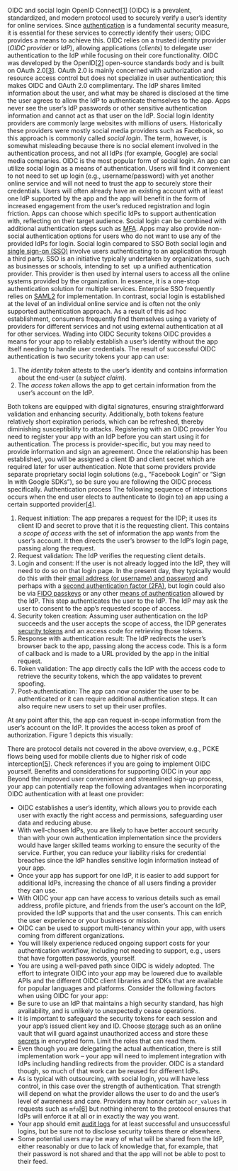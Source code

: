 OIDC and social login
OpenID Connect\[[1](https://openid.net/developers/discover-openid-and-openid-connect/)] (OIDC) is a prevalent, standardized, and modern protocol used to securely verify a user’s identity for online services. Since [authentication](/securebydesign/authn-intro/) is a fundamental security measure, it is essential for these services to correctly identify their users; OIDC provides a means to achieve this. OIDC relies on a trusted identity provider (_OIDC provider_ or _IdP_), allowing applications (_clients_) to delegate user authentication to the IdP while focusing on their core functionality.
OIDC was developed by the OpenID\[[2](https://openid.net/)] open-source standards body and is built on OAuth 2.0\[[3](https://oauth.net/2/)]. OAuth 2.0 is mainly concerned with authorization and resource access control but does not specialize in user authentication; this makes OIDC and OAuth 2.0 complimentary.
The IdP shares limited information about the user, and what may be shared is disclosed at the time the user agrees to allow the IdP to authenticate themselves to the app. Apps never see the user’s IdP passwords or other sensitive authentication information and cannot act as that user on the IdP.
Social login
Identity providers are commonly large websites with millions of users. Historically these providers were mostly social media providers such as Facebook, so this approach is commonly called _social login_. The term, however, is somewhat misleading because there is no social element involved in the authentication process, and not all IdPs (for example, Google) are social media companies. OIDC is the most popular form of social login.
An app can utilize social login as a means of authentication. Users will find it convenient to not need to set up login (e.g., username/password) with yet another online service and will not need to trust the app to securely store their credentials. Users will often already have an existing account with at least one IdP supported by the app and the app will benefit in the form of increased engagement from the user’s reduced registration and login friction. Apps can choose which specific IdPs to support authentication with, reflecting on their target audience. Social login can be combined with additional authentication steps such as [MFA](/securebydesign/authn-intro/#mfa-and-2fa). Apps may also provide non-social authentication options for users who do not want to use any of the provided IdPs for login.
Social login compared to SSO
Both social login and [single sign-on (SSO)](/securebydesign/authn-using-saml2/) involve users authenticating to an application through a third party. SSO is an initiative typically undertaken by organizations, such as businesses or schools, intending to set  up a unified authentication provider. This provider is then used by internal users to access all the online systems provided by the organization. In essence, it is a one-stop authentication solution for multiple services. Enterprise SSO frequently relies on [SAML2](/securebydesign/authn-using-saml2/) for implementation.
In contrast, social login is established at the level of an individual online service and is often not the only supported authentication approach. As a result of this ad hoc establishment, consumers frequently find themselves using a variety of providers for different services and not using external authentication at all for other services.
Wading into OIDC
Security tokens
OIDC provides a means for your app to reliably establish a user’s identity without the app itself needing to handle user credentials. The result of successful OIDC authentication is two security tokens your app can use:

1.  The _identity token_ attests to the user’s identity and contains information about the end-user (a _subject claim_).
2.  The _access token_ allows the app to get certain information from the user’s account on the IdP.

Both tokens are equipped with digital signatures, ensuring straightforward validation and enhancing security. Additionally, both tokens feature relatively short expiration periods, which can be refreshed, thereby diminishing susceptibility to attacks.
Registering with an OIDC provider
You need to register your app with an IdP before you can start using it for authentication. The process is provider-specific, but you may need to provide information and sign an agreement. Once the relationship has been established, you will be assigned a client ID and client secret which are required later for user authentication. Note that some providers provide separate proprietary social login solutions (e.g., “Facebook Login” or “Sign In with Google SDKs”), so be sure you are following the OIDC process specifically.
Authentication process
The following sequence of interactions occurs when the end user elects to authenticate to (login to) an app using a certain supported provider\[[4](https://openid.net/specs/openid-connect-core-1_0.html#CodeFlowAuth)].

1.  Request initiation: The app prepares a request for the IDP; it uses its client ID and secret to prove that it is the requesting client. This contains a _scope of access_ with the set of information the app wants from the user’s account. It then directs the user’s browser to the IdP’s login page, passing along the request.
2.  Request validation: The IdP verifies the requesting client details.
3.  Login and consent: If the user is not already logged into the IdP, they will need to do so on that login page. In the present day, they typically would do this with their [email address (or username) and password](/securebydesign/authn-using-passwords/) and perhaps with a [second authentication factor (2FA)](/securebydesign/authn-intro/#mfa-and-2fa), but login could also be via [FIDO passkeys](/securebydesign/authn-using-passkeys/) or any other [means of authentication](/securebydesign/authn-intro/#approaches-to-authn) allowed by the IdP. This step authenticates the user to the IdP. The IdP may ask the user to consent to the app’s requested scope of access.
4.  Security token creation: Assuming user authentication on the IdP succeeds and the user accepts the scope of access, the IDP generates [security tokens](#security-tokens) and an access code for retrieving those tokens.
5.  Response with authentication result: The IdP redirects the user’s browser back to the app, passing along the access code. This is a form of callback and is made to a URL provided by the app in the initial request.
6.  Token validation: The app directly calls the IdP with the access code to retrieve the security tokens, which the app validates to prevent spoofing.
7.  Post-authentication: The app can now consider the user to be authenticated or it can require additional authentication steps. It can also require new users to set up their user profiles.

At any point after this, the app can request in-scope information from the user’s account on the IdP. It provides the access token as proof of authorization.
Figure 1 depicts this visually:

There are protocol details not covered in the above overview, e.g., PCKE flows being used for mobile clients due to higher risk of code interception\[[5](https://auth0.com/docs/get-started/authentication-and-authorization-flow/authorization-code-flow-with-proof-key-for-code-exchange-pkce)]. Check references if you are going to implement OIDC yourself.
Benefits and considerations for supporting OIDC in your app
Beyond the improved user convenience and streamlined sign-up process, your app can potentially reap the following advantages when incorporating OIDC authentication with at least one provider:

- OIDC establishes a user’s identity, which allows you to provide each user with exactly the right access and permissions, safeguarding user data and reducing abuse.
- With well-chosen IdPs, you are likely to have better account security than with your own authentication implementation since the providers would have larger skilled teams working to ensure the security of the service. Further, you can reduce your liability risks for credential breaches since the IdP handles sensitive login information instead of your app.
- Once your app has support for one IdP, it is easier to add support for additional IdPs, increasing the chance of all users finding a provider they can use.
- With OIDC your app can have access to various details such as email address, profile picture, and friends from the user’s account on the IdP, provided the IdP supports that and the user consents. This can enrich the user experience or your business or mission.
- OIDC can be used to support multi-tenancy within your app, with users coming from different organizations.
- You will likely experience reduced ongoing support costs for your authentication workflow, including not needing to support, e.g., users that have forgotten passwords, yourself.
- You are using a well-paved path since OIDC is widely adopted. The effort to integrate OIDC into your app may be lowered due to available APIs and the different OIDC client libraries and SDKs that are available for popular languages and platforms.
  Consider the following factors when using OIDC for your app:
- Be sure to use an IdP that maintains a high security standard, has high availability, and is unlikely to unexpectedly cease operations.
- It is important to safeguard the security tokens for each session and your app’s issued client key and ID. Choose [storage](/securebydesign/secrets-how/) such as an online vault that will guard against unauthorized access and store these [secrets](/securebydesign/?series=secrets) in encrypted form. Limit the roles that can read them.
- Even though you are delegating the actual authentication, there is still implementation work – your app will need to implement integration with IdPs including handling redirects from the provider. OIDC is a standard though, so much of that work can be reused for different IdPs.
- As is typical with outsourcing, with social login, you will have less control, in this case over the strength of authentication. That strength will depend on what the provider allows the user to do and the user’s level of awareness and care. Providers may honor certain `acr_values` in requests such as `mfa`\[[6](https://openid.net/specs/openid-connect-core-1_0.html#IDToken)] but nothing inherent to the protocol ensures that IdPs will enforce it at all or in exactly the way you want.
- Your app should emit [audit logs](/securebydesign/secure-audit-logging-overview/) for at least successful and unsuccessful logins, but be sure not to disclose security tokens there or elsewhere.
- Some potential users may be wary of what will be shared from the IdP, either reasonably or due to lack of knowledge that, for example, that their password is not shared and that the app will not be able to post to their feed.
